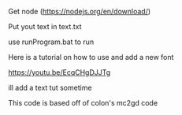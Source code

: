 Get node (https://nodejs.org/en/download/)

Put yout text in text.txt

use runProgram.bat to run


Here is a tutorial on how to use and add a new font

https://youtu.be/EcqCHgDJJTg


ill add a text tut sometime


This code is based off of colon's mc2gd code
